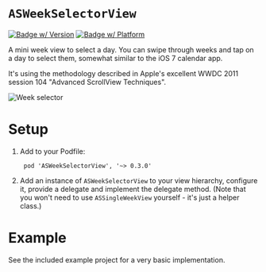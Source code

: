 # `ASWeekSelectorView`

[![Badge w/ Version](http://cocoapod-badges.herokuapp.com/v/ASWeekSelectorView/badge.png)](http://cocoadocs.org/docsets/ASCollectionViewController)
[![Badge w/ Platform](http://cocoapod-badges.herokuapp.com/p/ASWeekSelectorView/badge.png)](http://cocoadocs.org/docsets/ASCollectionViewController)

A mini week view to select a day. You can swipe through weeks and tap on a day to select them, somewhat similar to the iOS 7 calendar app.
 
It's using the methodology described in Apple's excellent WWDC 2011 session 104 "Advanced ScrollView Techniques".

![Week selector](http://cl.ly/image/0L1H2r2y140e/weekselector.mov.gif)

# Setup

1) Add to your Podfile:

        pod 'ASWeekSelectorView', '~> 0.3.0'

2) Add an instance of `ASWeekSelectorView` to your view hierarchy, configure it, provide a delegate and implement the delegate method. (Note that you won't need to use `ASSingleWeekView` yourself - it's just a helper class.)

# Example

See the included example project for a very basic implementation.
